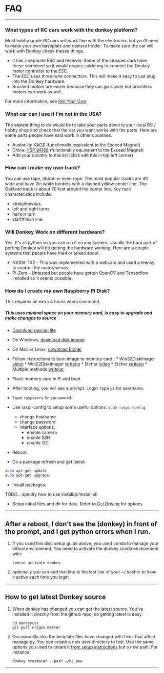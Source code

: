 # FAQ
---------

### What types of RC cars work with the donkey platform?
Most hobby grade RC cars will work fine with the electronics but you'll need to make your own baseplate and camera
holder. To make sure the car will work with Donkey check theses things.

* it has a separate ESC and reciever. Some of the cheaper cars have these combined so it would require soldering to
connect the Donkey motor controller to the ESC.
* The ESC uses three-wire connectors. This will make it easy to just plug into the Donkey hardware.
* Brushed motors are easier because they can go slower but brushless motors can work as well.

For more information, see [Roll Your Own](/roll_your_own.md).

### What car can I use if I'm not in the USA?
The easiest thing to do would be to take your parts down to your local RC / hobby shop and check that the car you want
works with the parts. Here are some parts people have said work in other countries.

* Austrailia: [KAOS](https://www.hobbywarehouse.com.au/hsp-94186-18694k-kaos-blue-rc-truck.html) (functionally equivalent to the Exceed Magnet)
* China: [HSP 94186](https://item.taobao.com/item.htm?spm=a1z02.1.2016030118.d2016038.314a2de7XhDszO&id=27037536775&scm=1007.10157.81291.100200300000000&pvid=dd956496-2837-41c8-be44-ecbcf48f1eac) (functionally equivalent to the Exceed Magnet)
* Add your country to this list (click edit this in top left corner)


### How can I make my own track?
You can use tape, ribbon or even rope. The most popular tracks are 4ft wide and have 2in white borders with a dashed
yellow center line. The Oakland track is about 70 feet around the center line. Key race characteristics include:
* straightaways.
* left and right turns
* hairpin turn
* start/finish line.


### Will Donkey Work on different hardware?
Yes. It's all python so you can run it on any system. Usually the hard part of porting Donkey will be getting the hardware working.
Here are a couple systems that people have tried or talked about.

* NVIDA TX2 - This was implemented with a webcam and used a teensy to controll the motor/servos.
* Pi-Zero - Untested but people have gotten OpenCV and Tensorflow installed so it seems possible.



### How do I create my own Raspberry Pi Disk?
This requires an extra 4 hours when command.

##### This uses minimal space on your memory card, is easy to upgrade and make changes to source

* [Download raspian lite](https://downloads.raspberrypi.org/raspbian_lite_latest)
* On Windows, [download disk imager](https://sourceforge.net/projects/win32diskimager/files/latest/download)
* On Mac or Linux, [download Etcher](https://etcher.io)
* Follow instructions to burn image to memory card.:
      * Win32DiskImager [video](https://www.youtube.com/watch?v=SdWr-aolCSA)
      * Win32DiskImager [writeup](https://codeyarns.com/2013/06/21/how-to-write-a-disk-image-using-win32-disk-imager/)
      * Etcher [video](https://www.youtube.com/watch?v=I6F2HoTeiFc)
      * Etcher [writeup](https://www.raspberrypi.org/magpi/pi-sd-etcher/)
      * Multiple methods [writeup](http://elinux.org/RPi_Easy_SD_Card_Setup)
* Place memory card in Pi and boot

* After booting, you will see a prompt. Login. type ```pi``` for username.

* Type ```raspberry``` for password.

* Use raspi-config to setup some useful options:
    `sudo raspi-config`
    * change hostname
    * change password
    * interface options:
        * enable camera
        * enable SSH
        * enable I2C

* Reboot.

* Do a package refresh and get latest:
``` bash
sudo apt-get update
sudo apt-get upgrade
```

* Install packages:

TODO... specify how to use install/pi/install.sh

* Setup initial files and dir for data. Refer to [Get Driving](guide/get_driving.md) for options.


---
## After a reboot, I don't see the (donkey) in front of the prompt, and I get python errors when I run.
1. If you used this disc setup guide above, you used conda to manage your virtual environment. You need to activate the donkey conda environment with:
    ```
    source activate donkey
    ```
2. optionally you can add that line to the last line of your ~/.bashrc to have it active each time you login.

----
## How to get latest Donkey source
1. When donkey has changed you can get the latest source. You've installed it directly from the github repo, so getting latest is easy:
     ```
    cd donkeycar
    git pull origin master
    ```

2. Occasionally also the template files have changed with fixes that affect manage.py. You can create a new user directory to test. Use the same options you used to create it [from setup instructions](guide/install_software.md) but a new path. For instance:
    ```
    donkey createcar --path ~/d2_new
    ```

---
